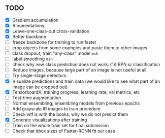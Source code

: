 ## TODO

- [x] Gradient accumulation
- [x] Albumentations
- [x] Leave-one-class-out cross-validation
- [x] Better backbone
- [ ] freeze backbone for training to run faster
- [ ] crop objects from some examples and paste them to other images
- [ ] class dropout, train "any-class" model `msh`
- [ ] label smoothing `msh`
- [ ] check why new class prediction does not work: if it RPN or classification
- [ ] Reduce images, because large part of an image is not useful at all
- [ ] Try single-stage detectors
- [x] Visualize predictions and train data (we would like to see what part of an image can be cropped out)
- [x] TensorboardX: training progress, learning rate, val metrics, etc
- [ ] Test-time augmentation
- [ ] Normal ensembling; ensembling models from previous epochs
- [ ] Add grayscale IR images to train procedure
- [ ] Check wtf is with the books, why we do not predict them
- [x] Generate visualizations after training
- [ ] Train on the whole train set for final submission
- [ ] Check that bbox sizes of Faster-RCNN fit our case

